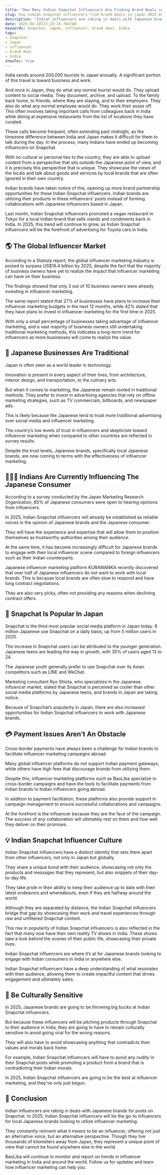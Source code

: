 ```yaml
---
title: "How Many Indian Snapchat Influencers Are Finding Brand Deals in Japan?"
slug: how-indian-snapchat-influencers-find-brand-deals-in-japan-2025-04-18
description: "Indian influencers are raking in deals with Japanese brands for posts on Snapchat, as they constantly reinvent what it means to be an influencer."
date: 2025-04-18T23:23:24.764780
keywords: Snapchat, Japan, influencer, brand deal, India
tags:
- Snapchat
- Japan
- influencer
- brand deal
- India
showToc: true
---
```


India sends around 200,000 tourists to Japan annually. A significant portion of this travel is toward business and work. 

And once in Japan, they do what any normal tourist would do. They upload content to social media. They document, archive, and upload. To the family back home, to friends, where they are staying, and to their employers. They also do what any normal employee would do. They work their asses off. This often involves taking important calls from colleagues back in India while dining at expensive restaurants from the list of locations they have curated.

These calls become frequent, often extending past midnight, as the timezone difference between India and Japan makes it difficult for them to talk during the day. In the process, many Indians have ended up becoming influencers on Snapchat. 

With no cultural or personal ties to the country, they are able to upload content from a perspective that sits outside the Japanese point of view, and it is precisely this perspective that is unique. They showcase the views of the locals and talk about goods and services by local brands that are often ignored in their own country. 

Indian brands have taken notice of this, opening up more brand partnership opportunities for these Indian Snapchat influencers. Indian brands are utilizing their products in these influencers’ posts instead of forming collaborations with Japanese influencers based in Japan. 

Last month, Indian Snapchat influencers promoted a vegan restaurant in Tokyo for a local Indian brand that sells viands and condiments back in India. In 2025, this trend will continue to grow, as Indian Snapchat influencers will be the forefront of advertising for Toyota cars in India.  

## 🌎 The Global Influencer Market

According to a Statista report, the global influencer marketing industry is poised to surpass US$16.4 billion by 2025, despite the fact that the majority of business owners have yet to realize the impact that influencer marketing can have on their business. 

The findings showed that only 3 out of 10 business owners were already investing in influencer marketing. 

The same report stated that 27% of businesses have plans to increase their influencer marketing budgets in the next 12 months, while 42% stated that they have plans to invest in influencer marketing for the first time in 2025. 

With only a small percentage of businesses taking advantage of influencer marketing, and a vast majority of business owners still undertaking traditional marketing methods, this indicates a long-term trend for influencers as more businesses will come to realize the value. 


## 🏢 Japanese Businesses Are Traditional

Japan is often seen as a world leader in technology. 

Innovation is present in every aspect of their lives, from architecture, interior design, and transportation, to the culinary arts. 

But when it comes to marketing, the Japanese remain rooted in traditional methods. They prefer to invest in advertising agencies that rely on offline marketing strategies, such as TV commercials, billboards, and newspaper ads. 

This is likely because the Japanese tend to trust more traditional advertising over social media and influencer marketing. 

The country’s low levels of trust in influencers and skepticism toward influencer marketing when compared to other countries are reflected in survey results. 

Despite the trust levels, Japanese brands, specifically local Japanese brands, are now coming to terms with the effectiveness of influencer marketing.  

## 👨‍👩‍👦 Indians Are Currently Influencing The Japanese Consumer

According to a survey conducted by the Japan Marketing Research Organization, 85% of Japanese consumers were open to hearing opinions from influencers. 

In 2025, Indian Snapchat influencers will already be established as reliable voices in the opinion of Japanese brands and the Japanese consumer. 

They will have the experience and expertise that will allow them to position themselves as trustworthy authorities among their audience. 

At the same time, it has become increasingly difficult for Japanese brands to engage with their local influencer scene compared to foreign influencers such as their Indian counterparts. 

Japanese influencer marketing platform KURAWANKA recently discovered that over half of Japanese influencers do not want to work with local brands.  This is because local brands are often slow to respond and have long contract negotiations. 

They are also very picky, often not providing any reasons when declining contract offers. 

## 📱 Snapchat Is Popular In Japan

Snapchat is the third most popular social media platform in Japan today. 8 million Japanese use Snapchat on a daily basis, up from 5 million users in 2020.  

The increase in Snapchat users can be attributed to the younger generation. Japanese teens are leading the way in growth, with 35% of users aged 13 to 24. 

The Japanese youth generally prefer to use Snapchat over its Asian competitors such as LINE and WeChat. 

Marketing consultant Ryo Shiota, who specializes in the Japanese influencer market, stated that Snapchat is perceived as cooler than other social media platforms by Japanese teens, and brands in Japan are taking notice.

Because of Snapchat’s popularity in Japan, there are also increased opportunities for Indian Snapchat influencers to work with Japanese brands. 

## 💳 Payment Issues Aren’t An Obstacle

Cross-border payments have always been a challenge for Indian brands to facilitate influencer marketing campaigns abroad. 

Many global influencer platforms do not support Indian payment gateways, while others have high fees that discourage brands from utilizing them. 

Despite this, influencer marketing platforms such as BaoLiba specialize in cross-border campaigns and have the tools to facilitate payments from Indian brands to Indian influencers going abroad.

In addition to payment facilitation, these platforms also provide support in campaign management to ensure successful collaborations and campaigns. 

At the forefront is the influencer because they are the face of the campaign. The success of any collaboration will ultimately rest on them and how well they deliver on their promises. 

## 💡 Indian Snapchat Influencer Culture

Indian Snapchat influencers have a distinct identity that sets them apart from other influencers, not only in Japan but globally. 

They share a unique bond with their audience, showcasing not only the products and messages that they represent, but also snippets of their day-to-day life. 

They take pride in their ability to keep their audience up to date with their latest endeavors and whereabouts, even if they are halfway around the world. 

Although they are separated by distance, the Indian Snapchat influencers bridge that gap by showcasing their work and travel experiences through raw and unfiltered Snapchat content.

This rise in popularity of Indian Snapchat influencers is also reflected in the fact that many now have their own reality TV shows in India. These shows take a look behind the scenes of their public life, showcasing their private lives. 

Indian Snapchat influencers are where it’s at for Japanese brands looking to engage with Indian consumers in India or anywhere else.

Indian Snapchat influencers have a deep understanding of what resonates with their audience, allowing them to create impactful content that drives engagement and ultimately sales. 


## 🛑 Be Culturally Sensitive

In 2025, Japanese brands are going to be throwing big bucks at Indian Snapchat influencers. 

But because these influencers will be pitching products through Snapchat to their audience in India, they are going to have to remain culturally sensitive to avoid going viral for the wrong reasons.

They will also have to avoid showcasing anything that contradicts their values and morals back home. 

For example, Indian Snapchat influencers will have to avoid any nudity in their Snapchat posts while promoting a product from a brand that is contradicting their Indian morals.

In 2025, Indian Snapchat influencers are going to be the best at influencer marketing, and they’ve only just begun. 

## 📢 Conclusion

Indian influencers are raking in deals with Japanese brands for posts on Snapchat. In 2025, Indian Snapchat influencers will be the go-to influencers for local Japanese brands looking to utilize influencer marketing. 

They constantly reinvent what it means to be an influencer, offering not just an alternative voice, but an alternative perspective. Though they live thousands of kilometers away from Japan, they represent a unique point of view that cannot be found anywhere else in the world. 


BaoLiba will continue to monitor and report on trends in influencer marketing in India and around the world. Follow us for updates and learn how influencer marketing can help you.